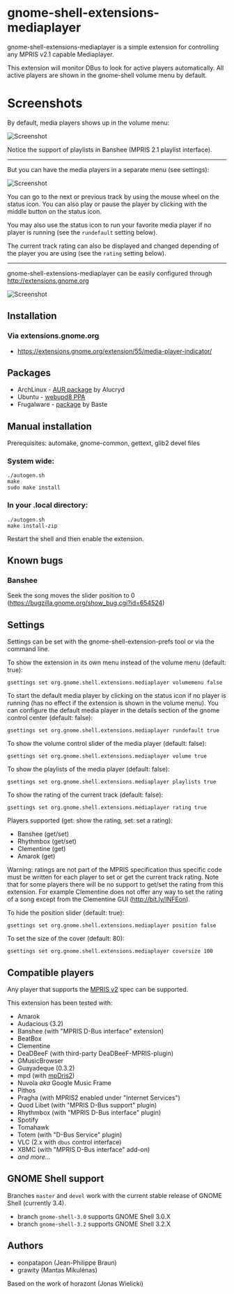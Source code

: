 # gnome-shell-extensions-mediaplayer

gnome-shell-extensions-mediaplayer is a simple extension for controlling any 
MPRIS v2.1 capable Mediaplayer.

This extension will monitor DBus to look for active players automatically. 
All active players are shown in the gnome-shell volume menu by default.

# Screenshots

By default, media players shows up in the volume menu:

![Screenshot](https://github.com/eonpatapon/gnome-shell-extensions-mediaplayer/raw/master/data/mediaplayer2.png) 

Notice the support of playlists in Banshee (MPRIS 2.1 playlist interface).

- - -

But you can have the media players in a separate menu (see settings):

![Screenshot](https://github.com/eonpatapon/gnome-shell-extensions-mediaplayer/raw/master/data/mediaplayer1.png)

You can go to the next or previous track by using the mouse wheel on the status icon. 
You can also play or pause the player by clicking with the middle button on the status icon.

You may also use the status icon to run your favorite media player if no player is running 
(see the ```rundefault``` setting below).

The current track rating can also be displayed and changed depending of the
player you are using (see the ```rating``` setting below).

- - -

gnome-shell-extensions-mediaplayer can be easily configured through http://extensions.gnome.org

![Screenshot](http://github.com/eonpatapon/gnome-shell-extensions-mediaplayer/raw/master/data/prefs.png)

## Installation

### Via extensions.gnome.org

* https://extensions.gnome.org/extension/55/media-player-indicator/

## Packages

* ArchLinux - [AUR package](https://aur.archlinux.org/packages.php?ID=49367) by Alucryd
* Ubuntu - [webupd8 PPA](http://www.webupd8.org/2011/10/gnome-shell-mediaplayer-extension.html)
* Frugalware - [package](http://www.frugalware.org/packages/136448) by Baste

## Manual installation

Prerequisites: automake, gnome-common, gettext, glib2 devel files

### System wide:

    ./autogen.sh
    make
    sudo make install

### In your .local directory:

    ./autogen.sh
    make install-zip

Restart the shell and then enable the extension.

## Known bugs

### Banshee

Seek the song moves the slider position to 0 (https://bugzilla.gnome.org/show_bug.cgi?id=654524)

## Settings

Settings can be set with the gnome-shell-extension-prefs tool or via the
command line.

To show the extension in its own menu instead of the volume menu (default: true):

```gsettings set org.gnome.shell.extensions.mediaplayer volumemenu false```

To start the default media player by clicking on the status icon if no 
player is running (has no effect if the extension is shown in the volume 
menu). You can configure the default media player in the details section 
of the gnome control center (default: false):

```gsettings set org.gnome.shell.extensions.mediaplayer rundefault true```

To show the volume control slider of the media player (default: false):

```gsettings set org.gnome.shell.extensions.mediaplayer volume true```

To show the playlists of the media player (default: false):

```gsettings set org.gnome.shell.extensions.mediaplayer playlists true```

To show the rating of the current track (default: false):

```gsettings set org.gnome.shell.extensions.mediaplayer rating true```

Players supported (get: show the rating, set: set a rating):

* Banshee (get/set)
* Rhythmbox (get/set)
* Clementine (get)
* Amarok (get)

Warning: ratings are not part of the MPRIS specification thus specific code must be written
for each player to set or get the current track rating. Note that for some players there will 
be no support to get/set the rating from this extension. For example Clementine does not offer any
way to set the rating of a song except from the Clementine GUI (http://bit.ly/INFEon).

To hide the position slider (default: true):

```gsettings set org.gnome.shell.extensions.mediaplayer position false```

To set the size of the cover (default: 80):

```gsettings set org.gnome.shell.extensions.mediaplayer coversize 100```

## Compatible players

Any player that supports the [MPRIS v2](http://www.mpris.org/2.1/spec/) 
spec can be supported.

This extension has been tested with:

* Amarok
* Audacious (3.2)
* Banshee (with "MPRIS D-Bus interface" extension)
* BeatBox
* Clementine
* DeaDBeeF (with third-party DeaDBeeF-MPRIS-plugin)
* GMusicBrowser
* Guayadeque (0.3.2)
* mpd (with [mpDris2](https://github.com/eonpatapon/mpDris2))
* Nuvola *aka* Google Music Frame
* Pithos
* Pragha (with MPRIS2 enabled under "Internet Services")
* Quod Libet (with "MPRIS D-Bus support" plugin)
* Rhythmbox (with "MPRIS D-Bus interface" plugin)
* Spotify
* Tomahawk
* Totem (with "D-Bus Service" plugin)
* VLC (2.x with `dbus` control interface)
* XBMC (with "MPRIS D-Bus interface" add-on)
* *and more...*

## GNOME Shell support

Branches `master` and `devel` work with the current stable release of GNOME Shell (currently 3.4).

* branch `gnome-shell-3.0` supports GNOME Shell 3.0.X
* branch `gnome-shell-3.2` supports GNOME Shell 3.2.X

## Authors

* eonpatapon (Jean-Philippe Braun)
* grawity (Mantas Mikulėnas)

Based on the work of horazont (Jonas Wielicki)
